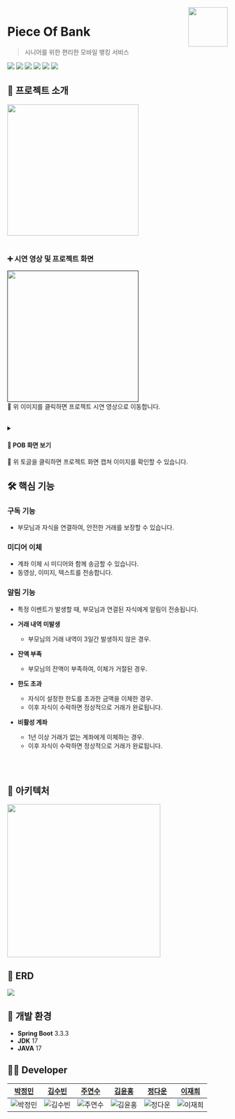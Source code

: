 <a href="https://lab.ssafy.com/s11-fintech-finance-sub1/S11P21A703/">
    <img src="https://github.com/user-attachments/assets/17efb099-2121-4ef5-beae-49ea84f7b278" align="right" height="90" />
</a>


# Piece Of Bank
> 시니어를 위한 편리한 모바일 뱅킹 서비스

  <img src="https://img.shields.io/badge/SpringBoot-6DB33F?style=flat&logo=Spring&logoColor=white"/>  <img src="https://img.shields.io/badge/MySQL-4479A1?style=flat&logo=mysql&logoColor=white"/>
  <img src="https://img.shields.io/badge/React_Native-61DAFB?style=flat&logo=react&logoColor=white"/> <img src="https://img.shields.io/badge/TypeScript-3178C6?style=flat&logo=typescript&logoColor=white"/>
<img src="https://img.shields.io/badge/Firebase-FFCA28?style=flat&logo=firebase&logoColor=white"/>
<img src="https://img.shields.io/badge/Docker-2496ED?style=flat&logo=docker&logoColor=white"/>




## 📢 프로젝트 소개
<img src="https://github.com/user-attachments/assets/cb3602b4-4048-4c5f-8ce2-e90c54375f65" height="300"/>
<br><br>

### ➕ 시연 영상 및 프로젝트 화면
<a href=""> <img src="" height="300"/> </a> <br>
🔺 위 이미지를 클릭하면 프로젝트 시연 영상으로 이동합니다.
<br><br>

<details> 
<summary>  
<h4> 📱 POB 화면 보기</h4>
</summary>

#### [가로 모드]
![가로모드](https://github.com/user-attachments/assets/c3bbab03-11fb-47c0-939b-ca2f9b032c42)

#### [미디어 이체]
![미디어 이체](https://github.com/user-attachments/assets/10748ea1-ce7e-47a5-9f45-c34b69f58735)
![미디어 이체 -1](https://github.com/user-attachments/assets/6cedfcab-7ac4-4f6e-82d5-7321041644d7)
![미디어 이체 -2](https://github.com/user-attachments/assets/b6c137c0-dd8d-4048-9d6c-1f44ad06579e)
![미디어 이체 -3](https://github.com/user-attachments/assets/08c15b05-9ff8-45b9-9967-73ea9eec1e4a)

#### [알림 기능]
![거래 내역 없음 알림](https://github.com/user-attachments/assets/8f1a0151-1703-4e40-9176-3e1db3853248)
![잔액 부족 알림](https://github.com/user-attachments/assets/5f40abab-bb09-41d1-b62f-da70ad4e0cbd)
![한도 초과 알림](https://github.com/user-attachments/assets/c97d4ad2-b3a4-49e6-8495-90bb821e74c0)
![계좌 비활성 알림](https://github.com/user-attachments/assets/942ee729-210b-41a5-a912-9f8480a2d83f)
![알림 이미지](https://github.com/user-attachments/assets/354a8426-85d2-4a36-a039-c778a4c7d1bd)

#### [계좌 거래 내역]
![계좌 거래 내역](https://github.com/user-attachments/assets/85710282-3bd9-492b-9e0b-de6b44cf5cd3)

</details>
🔺 위 토글을 클릭하면 프로젝트 화면 캡쳐 이미지를 확인할 수 있습니다.

## 🛠 핵심 기능
### 구독 기능
- 부모님과 자식을 연결하여, 안전한 거래를 보장할 수 있습니다.

### 미디어 이체
- 계좌 이체 시 미디어와 함께 송금할 수 있습니다.
- 동영상, 이미지, 텍스트를 전송합니다. 


### 알림 기능
- 특정 이벤트가 발생할 때, 부모님과 연결된 자식에게 알림이 전송됩니다.

- <b>거래 내역 미발생</b>
    - 부모님의 거래 내역이 3일간 발생하지 않은 경우.
- <b>잔액 부족</b>
    - 부모님의 잔액이 부족하여, 이체가 거절된 경우.
- <b>한도 초과</b>
    - 자식이 설정한 한도를 초과한 금액을 이체한 경우.
    - 이후 자식이 수락하면 정상적으로 거래가 완료됩니다.
- <b>비활성 계좌</b>
    - 1년 이상 거래가 없는 계좌에게 이체하는 경우.
    - 이후 자식이 수락하면 정상적으로 거래가 완료됩니다.

<br><br>

## 📝 아키텍처
<img src="https://github.com/user-attachments/assets/1a0997e1-31f6-4f2b-8f0f-96acee0d11e4" height="350"/>

## 🔑 ERD
<img src="https://github.com/user-attachments/assets/ad91118d-038f-4d4d-a574-46701a958e2c"/>

## 📌 개발 환경
- **Spring Boot**  3.3.3
- **JDK**   17
- **JAVA**  17

## 👩‍💻 Developer
|                                 <a href="https://github.com/inmyownway">박정민</a>                                |                                                      <a href="https://github.com/ksb3458">김수빈</a>                                                       |                                                      <a href="https://github.com/jooys130">주연수</a>                                                       | <a href="https://github.com/chelsea7023">김윤홍</a>                                |                                                      <a href="https://github.com/wjdek88">정다운</a>                                                       |                                                      <a href="https://github.com/hee010929">이재희</a>                                                       |
| :--------------------------------------------------------------------: | :---------------------------------------------------------------------------------------------------------------: | :---------------------------------------------------------------------------------------------------------------: | :---------------------------------------------------------------------------------------------------------------: | :---------------------------------------------------------------------------------------------------------------: | :---------------------------------------------------------------------------------------------------------------: |
| ![박정민](https://avatars.githubusercontent.com/u/90558247?v=4) | ![김수빈](https://avatars.githubusercontent.com/u/86918962?v=4) | ![주연수](https://avatars.githubusercontent.com/u/56713700?v=4) | ![김윤홍](https://avatars.githubusercontent.com/u/156149302?v=4) | ![정다운](https://secure.gravatar.com/avatar/61c7596c4a06076…21d8618b6ad2fb9d38ed1cd0a15676d?s=384&d=identicon) | ![이재희](https://secure.gravatar.com/avatar/60e4edc68a96ae2…99fb225e059503bc85a75f3b8914e37?s=384&d=identicon) |

